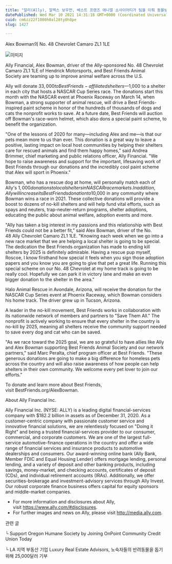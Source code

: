 ```yaml
---
title: "알리(Ally), 알렉스 보우먼, 베스트 프랜즈 애니멀 소사이어티가 팀을 이뤄 동물보호소 지원"
datePublished: Wed Mar 10 2021 14:31:18 GMT+0000 (Coordinated Universal Time)
cuid: cm6zz22f1000h0al28ty0h8pe
slug: 1427

---
```



Alex Bowman의 No. 48 Chevrolet Camaro ZL1 1LE

![이미지](https://cdn.hashnode.com/res/hashnode/image/upload/v1739247501962/ce22a1cf-7a92-4ead-b6eb-173c932cdf52.jpeg)

Ally Financial, Alex Bowman, driver of the Ally-sponsored No. 48 Chevrolet Camaro ZL1 1LE of Hendrick Motorsports, and Best Friends Animal Society are teaming up to improve animal welfare across the U.S.

Ally will donate $33,000 to Best Friends-affiliated shelters—$1,000 to a shelter in each city that hosts a NASCAR Cup Series race. The donations start this month with the NASCAR event at Phoenix Raceway on March 14, when Bowman, a strong supporter of animal rescue, will drive a Best Friends-inspired paint scheme in honor of the hundreds of thousands of dogs and cats the nonprofit works to save. At a future date, Best Friends will auction off Bowman's race-worn helmet, which also dons a special paint scheme, to benefit the organization.

"One of the lessons of 2020 for many—including Alex and me—is that our pets mean more to us than ever. This donation is a great way to leave a positive, lasting impact on local host communities by helping their shelters care for rescued animals and find them happy homes," said Andrea Brimmer, chief marketing and public relations officer, Ally Financial. "We hope to raise awareness and support for the important, lifesaving work of Best Friends through our donations and the incredibly cool paint scheme that Alex will sport in Phoenix."

Bowman, who has a rescue dog at home, will personally match each of Ally's $1,000 donations to local shelters in NASCAR race markets. In addition, Ally will increase its Best Friends donation to $10,000 in any community where Bowman wins a race in 2021. These collective donations will provide a boost to dozens of no-kill shelters and will help fund vital efforts, such as spays and neuters, trap-neuter-return programs, shelter adoptions, educating the public about animal welfare, adoption events and more.

"Ally has taken a big interest in my passions and this relationship with Best Friends could not be a better fit," said Alex Bowman, driver of the No. 48 Ally Chevrolet Camaro ZL1 1LE. "Knowing each week when we go into a new race market that we are helping a local shelter is going to be special. The dedication the Best Friends organization has made to ending kill shelters by 2025 is definitely admirable. Having a rescue pup myself, Roscoe, I know firsthand how special it feels when you sign those adoption papers and you know you are going to give that pet a great life. Running this special scheme on our No. 48 Chevrolet at my home track is going to be really cool. Hopefully we can park it in victory lane and make an even bigger donation to the shelter in the area."

Halo Animal Rescue in Avondale, Arizona, will receive the donation for the NASCAR Cup Series event at Phoenix Raceway, which Bowman considers his home track. The driver grew up in Tucson, Arizona.

A leader in the no-kill movement, Best Friends works in collaboration with its nationwide network of members and partners to "Save Them All." The nonprofit is actively working to ensure that every shelter in the country is no-kill by 2025, meaning all shelters receive the community support needed to save every dog and cat who can be saved.

"As we race toward the 2025 goal, we are so grateful to have allies like Ally and Alex Bowman supporting Best Friends Animal Society and our network partners," said Marc Peralta, chief program officer at Best Friends. "These generous donations are going to make a big difference for homeless pets across the country and will also raise awareness of how people can help shelters in their own community. We welcome every pet lover to join our efforts."

To donate and learn more about Best Friends, visit BestFriends.org/AlexBowman.

About Ally Financial Inc.

Ally Financial Inc. (NYSE: ALLY) is a leading digital financial-services company with $182.2 billion in assets as of December 31, 2020. As a customer-centric company with passionate customer service and innovative financial solutions, we are relentlessly focused on "Doing it Right" and being a trusted financial-services provider to our consumer, commercial, and corporate customers. We are one of the largest full-service automotive-finance operations in the country and offer a wide range of financial services and insurance products to automotive dealerships and consumers. Our award-winning online bank (Ally Bank, Member FDIC and Equal Housing Lender) offers mortgage lending, personal lending, and a variety of deposit and other banking products, including savings, money-market, and checking accounts, certificates of deposit (CDs), and individual retirement accounts (IRAs). Additionally, we offer securities-brokerage and investment-advisory services through Ally Invest. Our robust corporate finance business offers capital for equity sponsors and middle-market companies.

- For more information and disclosures about Ally, visit https://www.ally.com/#disclosures.
- For further images and news on Ally, please visit http://media.ally.com.

관련 글

└ Support Oregon Humane Society by Joining OnPoint Community Credit Union Today

└ LA 지역 부동산 기업 Luxury Real Estate Advisors, 노숙자들의 반려동물을 돕기 위해 25,000달러 기부